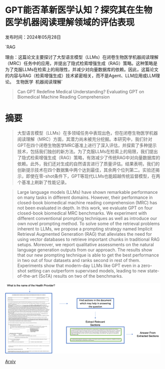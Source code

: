 # GPT能否革新医学认知？探究其在生物医学机器阅读理解领域的评估表现

发布时间：2024年05月28日

`RAG

理由：这篇论文主要探讨了大型语言模型（LLMs）在闭卷生物医学机器阅读理解（MRC）任务中的应用，并提出了隐式检索增强生成（RAG）策略。这种策略是为了克服LLMs在检索上的局限性，并减少对向量数据库的依赖。因此，这篇论文的内容与RAG（检索增强生成）技术紧密相关，而不是Agent、LLM应用或LLM理论。` `生物医学` `机器阅读理解`

> Can GPT Redefine Medical Understanding? Evaluating GPT on Biomedical Machine Reading Comprehension

# 摘要

> 大型语言模型（LLMs）在多领域任务中表现出色，但在闭卷生物医学机器阅读理解（MRC）方面，其潜力尚未被充分挖掘。本研究中，我们针对GPT在四个闭卷生物医学MRC基准上进行了深入评估，并探索了多种提示技术，包括我们独创的新方法。为了克服LLMs在检索上的局限，我们提出了隐式检索增强生成（RAG）策略，有效减少了传统RAG中对向量数据库的依赖。此外，我们还对生成的自然语言进行了质量评估。结果表明，我们的创新提示技术在四个数据集中两个达到最佳，其余两个位列第二。实验还揭示，即使在零-shot条件下，GPT等现代LLMs也能超越传统监督模型，在两个基准上刷新了性能记录。

> Large language models (LLMs) have shown remarkable performance on many tasks in different domains. However, their performance in closed-book biomedical machine reading comprehension (MRC) has not been evaluated in depth. In this work, we evaluate GPT on four closed-book biomedical MRC benchmarks. We experiment with different conventional prompting techniques as well as introduce our own novel prompting method. To solve some of the retrieval problems inherent to LLMs, we propose a prompting strategy named Implicit Retrieval Augmented Generation (RAG) that alleviates the need for using vector databases to retrieve important chunks in traditional RAG setups. Moreover, we report qualitative assessments on the natural language generation outputs from our approach. The results show that our new prompting technique is able to get the best performance in two out of four datasets and ranks second in rest of them. Experiments show that modern-day LLMs like GPT even in a zero-shot setting can outperform supervised models, leading to new state-of-the-art (SoTA) results on two of the benchmarks.

![GPT能否革新医学认知？探究其在生物医学机器阅读理解领域的评估表现](../../../paper_images/2405.18682/IRAG.png)

[Arxiv](https://arxiv.org/abs/2405.18682)